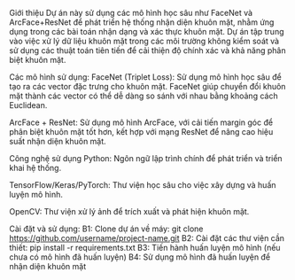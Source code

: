 Giới thiệu
Dự án này sử dụng các mô hình học sâu như FaceNet và ArcFace+ResNet để phát triển hệ thống nhận diện khuôn mặt, nhằm ứng dụng trong các bài toán nhận dạng và xác thực khuôn mặt. Dự án tập trung vào việc xử lý dữ liệu khuôn mặt trong các môi trường không kiểm soát và sử dụng các thuật toán tiên tiến để cải thiện độ chính xác và khả năng phân biệt khuôn mặt.

Các mô hình sử dụng:
FaceNet (Triplet Loss): Sử dụng mô hình học sâu để tạo ra các vector đặc trưng cho khuôn mặt. FaceNet giúp chuyển đổi khuôn mặt thành các vector có thể dễ dàng so sánh với nhau bằng khoảng cách Euclidean.

ArcFace + ResNet: Sử dụng mô hình ArcFace, với cải tiến margin góc để phân biệt khuôn mặt tốt hơn, kết hợp với mạng ResNet để nâng cao hiệu suất nhận diện khuôn mặt.

Công nghệ sử dụng
Python: Ngôn ngữ lập trình chính để phát triển và triển khai hệ thống.

TensorFlow/Keras/PyTorch: Thư viện học sâu cho việc xây dựng và huấn luyện mô hình.

OpenCV: Thư viện xử lý ảnh để trích xuất và phát hiện khuôn mặt.

Cài đặt và sử dụng: 
B1: Clone dự án về máy: 
git clone https://github.com/username/project-name.git
B2: Cài đặt các thư viện cần thiết:
pip install -r requirements.txt
B3: Tiến hành huấn luyện mô hình (nếu chưa có mô hình đã huấn luyện)
B4: Sử dụng mô hình đã huấn luyện để nhận diện khuôn mặt

